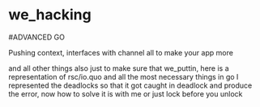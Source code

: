 # we_hacking


#ADVANCED GO

Pushing context, interfaces with channel all to make your app more

and all other things also just to make sure that we_puttin, here is a representation of rsc/io.quo and all the most necessary things in go
I represented the deadlocks so that it got caught in deadlock and produce the error, now how to solve it is with me or just lock before you unlock
